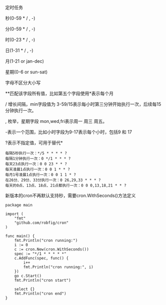 定时任务

秒(0-59 * / , -)

 分(0-59 * / , -)

 时(0-23 * / , -) 

日(1-31 * / , -) 

月(1-21 or jan-dec) 

星期(0-6 or sun-sat)

字母不区分大小写

**匹配该字段所有值，比如第五个字段使用*表示每个月

/ 增长间隔，min字段值为 3-59/15表示每小时第三分钟开始执行一次，后续每15分钟执行一次。

, 枚举，星期字段 mon,wed,fri表示周一 周三 周五。

-表示一个范围，比如小时字段为9-17表示每个小时，包括9 和 17

?表示不指定值，可用于替代*

```
每隔5秒执行一次：*/5 * * * * ?
每隔1分钟执行一次：0 */1 * * * ?
每天23点执行一次：0 0 23 * * ?
每天凌晨1点执行一次：0 0 1 * * ?
每月1号凌晨1点执行一次：0 0 1 1 * ?
在26分、29分、33分执行一次：0 26,29,33 * * * ?
每天的0点、13点、18点、21点都执行一次：0 0 0,13,18,21 * * ?
```



新版本的cron不再默认支持秒，需要cron.WithSeconds()方法定义

```
package main

import (
	"fmt"
	"github.com/robfig/cron"
)

func main() {
	fmt.Println("cron running:")
	i := 0
	c := cron.New(cron.WithSeconds())
	spec := "*/1 * * * * *"
	c.AddFunc(spec, func() {
		i++
		fmt.Println("cron running:", i)
	})
	go c.Start()
	fmt.Println("cron start")

	select {}
	fmt.Println("cron end")
}
```



